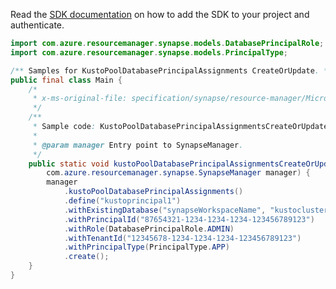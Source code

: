 Read the [SDK documentation](https://github.com/Azure/azure-sdk-for-java/blob/azure-resourcemanager-synapse_1.0.0-beta.3/sdk/synapse/azure-resourcemanager-synapse/README.md) on how to add the SDK to your project and authenticate.

```java
import com.azure.resourcemanager.synapse.models.DatabasePrincipalRole;
import com.azure.resourcemanager.synapse.models.PrincipalType;

/** Samples for KustoPoolDatabasePrincipalAssignments CreateOrUpdate. */
public final class Main {
    /*
     * x-ms-original-file: specification/synapse/resource-manager/Microsoft.Synapse/preview/2021-06-01-preview/examples/KustoPoolDatabasePrincipalAssignmentsCreateOrUpdate.json
     */
    /**
     * Sample code: KustoPoolDatabasePrincipalAssignmentsCreateOrUpdate.
     *
     * @param manager Entry point to SynapseManager.
     */
    public static void kustoPoolDatabasePrincipalAssignmentsCreateOrUpdate(
        com.azure.resourcemanager.synapse.SynapseManager manager) {
        manager
            .kustoPoolDatabasePrincipalAssignments()
            .define("kustoprincipal1")
            .withExistingDatabase("synapseWorkspaceName", "kustoclusterrptest4", "Kustodatabase8", "kustorptest")
            .withPrincipalId("87654321-1234-1234-1234-123456789123")
            .withRole(DatabasePrincipalRole.ADMIN)
            .withTenantId("12345678-1234-1234-1234-123456789123")
            .withPrincipalType(PrincipalType.APP)
            .create();
    }
}
```
